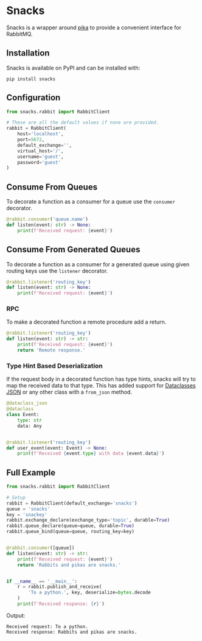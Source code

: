 # Snacks

Snacks is a wrapper around [pika](https://pypi.org/project/pika/) to
provide a convenient interface for RabbitMQ.

## Installation
Snacks is available on PyPI and can be installed with:
```shell
pip install snacks
```

## Configuration
```python
from snacks.rabbit import RabbitClient

# These are all the default values if none are provided.
rabbit = RabbitClient(
    host='localhost',
    port=5672,
    default_exchange='',
    virtual_host='/',
    username='guest',
    password='guest'
)
```

## Consume From Queues
To decorate a function as a consumer for a queue use the `consumer` decorator.
```python
@rabbit.consumer('queue.name')
def listen(event: str) -> None:
    print(f'Received request: {event}')
```


## Consume From Generated Queues
To decorate a function as a consumer for a generated queue using given
routing keys use the `listener` decorator.
```python
@rabbit.listener('routing_key')
def listen(event: str) -> None:
    print(f'Received request: {event}')
```

### RPC
To make a decorated function a remote procedure add a return.
```python
@rabbit.listener('routing_key')
def listen(event: str) -> str:
    print(f'Received request: {event}')
    return 'Remote response.'
```

### Type Hint Based Deserialization
If the request body in a decorated function has type hints, snacks will
try to map the received data to that type. This has added support for
[Dataclasses JSON](https://github.com/lidatong/dataclasses-json) or any
other class with a `from_json` method.
```python
@dataclass_json
@dataclass
class Event:
    type: str
    data: Any


@rabbit.listener('routing_key')
def user_event(event: Event) -> None:
    print(f'Received {event.type} with data {event.data}')
```


## Full Example

```python
from snacks.rabbit import RabbitClient

# Setup
rabbit = RabbitClient(default_exchange='snacks')
queue = 'snacks'
key = 'snackey'
rabbit.exchange_declare(exchange_type='topic', durable=True)
rabbit.queue_declare(queue=queue, durable=True)
rabbit.queue_bind(queue=queue, routing_key=key)


@rabbit.consumer([queue])
def listen(event: str) -> str:
    print(f'Received request: {event}')
    return 'Rabbits and pikas are snacks.'


if __name__ == '__main__':
    r = rabbit.publish_and_receive(
        'To a python.', key, deserialize=bytes.decode
    )
    print(f'Received response: {r}')
```

Output:
```
Received request: To a python.
Received response: Rabbits and pikas are snacks.
```
